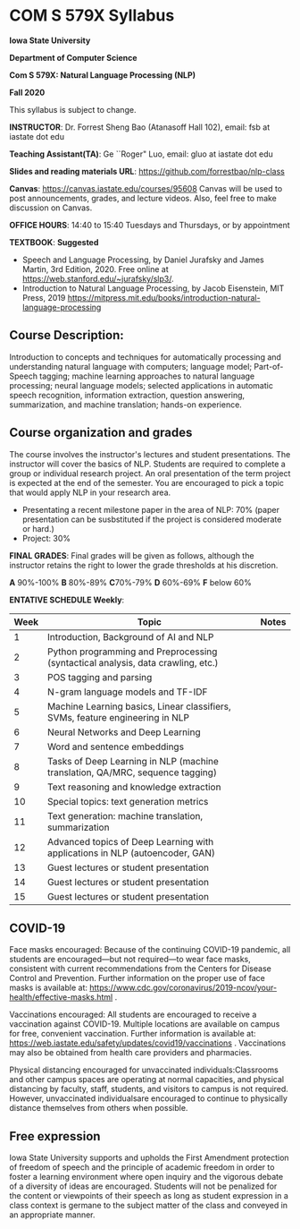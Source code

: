 # COM S 579X Syllabus

**Iowa State University**

**Department of Computer Science**

**Com S 579X: Natural Language Processing (NLP)**

**Fall 2020**

This syllabus is subject to change.

**INSTRUCTOR**: Dr. Forrest Sheng Bao (Atanasoff Hall 102), email: fsb at iastate dot edu 

**Teaching Assistant(TA)**: Ge ``Roger" Luo, email:  gluo at iastate dot edu 

**Slides and reading materials URL**: https://github.com/forrestbao/nlp-class

**Canvas**: https://canvas.iastate.edu/courses/95608
Canvas will be used to post announcements, grades, and lecture videos. Also, feel free to make discussion on Canvas. 

**OFFICE HOURS**: 14:40 to 15:40 Tuesdays and Thursdays, or by appointment 

**TEXTBOOK**: **Suggested**
- Speech and Language Processing, by Daniel Jurafsky and James Martin, 3rd Edition, 2020. Free online at https://web.stanford.edu/~jurafsky/slp3/. 
- Introduction to Natural Language Processing, by Jacob Eisenstein, MIT Press, 2019 https://mitpress.mit.edu/books/introduction-natural-language-processing

## Course Description:

Introduction to concepts and techniques for automatically processing and understanding natural language with computers; language model; Part-of-Speech tagging; machine learning approaches to natural language processing; neural language models; selected applications in automatic speech recognition, information extraction, question answering, summarization, and machine translation; hands-on experience.

## Course organization and grades

The course involves the instructor's lectures and student presentations. The instructor will cover the basics of NLP. Students are required to complete a group or individual research project. An oral presentation of the term project is expected at the end of the semester. You are encouraged to pick a topic that would apply NLP in your research area.

- Presentating a recent milestone paper in the area of NLP: 70% (paper presentation can be susbstituted if the project is considered moderate or hard.)
- Project: 30%

**FINAL GRADES**: Final grades will be given as follows, although the instructor retains the right to lower the grade thresholds at his discretion.

**A** 90%-100%  **B** 80%-89%  **C**70%-79%  **D** 60%-69%  **F** below 60%

**ENTATIVE SCHEDULE Weekly**: 

| Week | Topic                                                                            | Notes |
|-------|----------------------------------------------------------------------------------|-------|
| 1     | Introduction, Background of AI and NLP                                           |       |
| 2     | Python programming and Preprocessing (syntactical analysis, data crawling, etc.) |       |
| 3     | POS tagging and parsing                                                          |       |
| 4     | N-gram language models and TF-IDF                                                |       |
| 5     | Machine Learning basics, Linear classifiers, SVMs, feature engineering in NLP    |       |
| 6     | Neural Networks and Deep Learning                                                |       |
| 7     | Word and sentence embeddings                                                     |       |
| 8     | Tasks of Deep Learning in NLP (machine translation, QA/MRC, sequence tagging)    |       |
| 9     | Text reasoning and knowledge extraction                                          |       |
| 10    | Special topics: text generation metrics                                          |       |
| 11    | Text generation: machine translation, summarization                              |       |
| 12    | Advanced topics of Deep Learning with applications in NLP (autoencoder, GAN)     |       |
| 13    | Guest lectures or student presentation                                           |       |
| 14    | Guest lectures or student presentation                                           |       |
| 15    | Guest lectures or student presentation                                           |       |

## COVID-19

Face masks encouraged: Because of the continuing COVID-19 pandemic, all students are encouraged—but not required—to wear face masks, consistent with current recommendations from the Centers for Disease Control and Prevention.  Further information on the proper use of face masks is available at: https://www.cdc.gov/coronavirus/2019-ncov/your-health/effective-masks.html . 

Vaccinations encouraged:  All students are encouraged to receive a vaccination against COVID-19.  Multiple locations are available on campus for free, convenient vaccination. Further information is available at: https://web.iastate.edu/safety/updates/covid19/vaccinations . Vaccinations may also be obtained from health care providers and pharmacies.

Physical distancing encouraged for unvaccinated individuals:Classrooms and other campus spaces are operating at normal capacities, and physical distancing by faculty, staff, students, and visitors to campus is not required. However, unvaccinated individualsare encouraged to continue to physically distance themselves from others when possible.

## Free expression

Iowa State University supports and upholds the First Amendment protection of freedom of speech and
the principle of academic freedom in order to foster a learning environment where open inquiry and
the vigorous debate of a diversity of ideas are encouraged. Students will not be penalized for the
content or viewpoints of their speech as long as student expression in a class context is germane to
the subject matter of the class and conveyed in an appropriate manner.